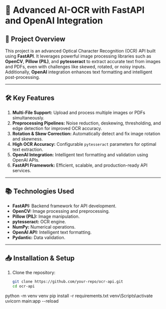 # 📄 **Advanced AI-OCR  with FastAPI and OpenAI Integration**

## 🚀 **Project Overview**
This project is an advanced Optical Character Recognition (OCR) API built using **FastAPI**. It leverages powerful image processing libraries such as **OpenCV**, **Pillow (PIL)**, and **pytesseract** to extract accurate text from images and PDFs, even with challenges like skewed, rotated, or noisy inputs. Additionally, **OpenAI** integration enhances text formatting and intelligent post-processing.

---

## 🛠️ **Key Features**
1. **Multi-File Support:** Upload and process multiple images or PDFs simultaneously.
2. **Preprocessing Pipelines:** Noise reduction, deskewing, thresholding, and edge detection for improved OCR accuracy.
3. **Rotation & Skew Correction:** Automatically detect and fix image rotation and skewness.
4. **High OCR Accuracy:** Configurable `pytesseract` parameters for optimal text extraction.
5. **OpenAI Integration:** Intelligent text formatting and validation using OpenAI APIs.
6. **FastAPI Framework:** Efficient, scalable, and production-ready API services.

---

## 📚 **Technologies Used**
- **FastAPI:** Backend framework for API development.
- **OpenCV:** Image processing and preprocessing.
- **Pillow (PIL):** Image manipulation.
- **pytesseract:** OCR engine.
- **NumPy:** Numerical operations.
- **OpenAI API:** Intelligent text formatting.
- **Pydantic:** Data validation.

---

## 📥 **Installation & Setup**
1. Clone the repository:
   ```bash
   git clone https://github.com/your-repo/ocr-api.git
   cd ocr-api

python -m venv venv
pip install -r requirements.txt
venv\Scripts\activate
uvicorn main:app --reload
